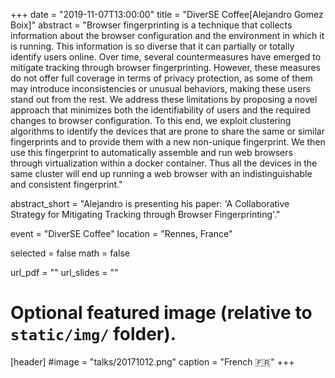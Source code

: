 +++
date = "2019-11-07T13:00:00"
title = "DiverSE Coffee[Alejandro Gomez Boix]"
abstract = "Browser fingerprinting is a technique that collects information about the browser configuration and the environment in which it is running. This information is so diverse that it can partially or totally identify users online. Over time, several countermeasures have emerged to mitigate tracking through browser fingerprinting. However, these measures do not offer full coverage in terms of privacy protection, as some of them may introduce inconsistencies or unusual behaviors, making these users stand out from the rest. We address these limitations by proposing a novel approach that minimizes both the identifiability of users and the required changes to browser configuration. To this end, we exploit clustering algorithms to identify the devices that are prone to share the same or similar fingerprints and to provide them with a new non-unique fingerprint. We then use this fingerprint to automatically assemble and run web browsers through virtualization within a docker container. Thus all the devices in the same cluster will end up running a web browser with an indistinguishable and consistent fingerprint."

abstract_short = "Alejandro is presenting his paper: 'A Collaborative Strategy for Mitigating Tracking through Browser Fingerprinting'."

event = "DiverSE Coffee"
location = "Rennes, France"

selected = false
math = false

url_pdf = ""
url_slides = ""

# Optional featured image (relative to `static/img/` folder).
[header]
#image = "talks/20171012.png"
caption = "French :fr:"
+++

